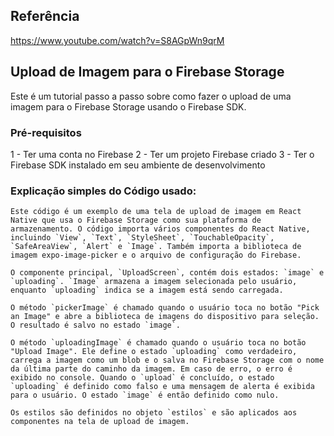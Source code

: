 ## Referência

https://www.youtube.com/watch?v=S8AGpWn9qrM

## Upload de Imagem para o Firebase Storage

Este é um tutorial passo a passo sobre como fazer o upload de uma imagem para o Firebase Storage usando o Firebase SDK.

### Pré-requisitos

1 - Ter uma conta no Firebase
2 - Ter um projeto Firebase criado
3 - Ter o Firebase SDK instalado em seu ambiente de desenvolvimento

### Explicação simples do Código usado:

`` Este código é um exemplo de uma tela de upload de imagem em React Native que usa o Firebase Storage como sua plataforma de armazenamento. O código importa vários componentes do React Native, incluindo `View`, `Text`, `StyleSheet`, `TouchableOpacity`, `SafeAreaView`, `Alert` e `Image`. Também importa a biblioteca de imagem expo-image-picker e o arquivo de configuração do Firebase. ``

`` O componente principal, `UploadScreen`, contém dois estados: `image` e `uploading`. `Image` armazena a imagem selecionada pelo usuário, enquanto `uploading` indica se a imagem está sendo carregada. ``

`` O método `pickerImage` é chamado quando o usuário toca no botão "Pick an Image" e abre a biblioteca de imagens do dispositivo para seleção. O resultado é salvo no estado `image`. ``

`` O método `uploadingImage` é chamado quando o usuário toca no botão "Upload Image". Ele define o estado `uploading` como verdadeiro, carrega a imagem como um blob e o salva no Firebase Storage com o nome da última parte do caminho da imagem. Em caso de erro, o erro é exibido no console. Quando o `upload` é concluído, o estado `uploading` é definido como falso e uma mensagem de alerta é exibida para o usuário. O estado `image` é então definido como nulo. ``

`` Os estilos são definidos no objeto `estilos` e são aplicados aos componentes na tela de upload de imagem. ``
